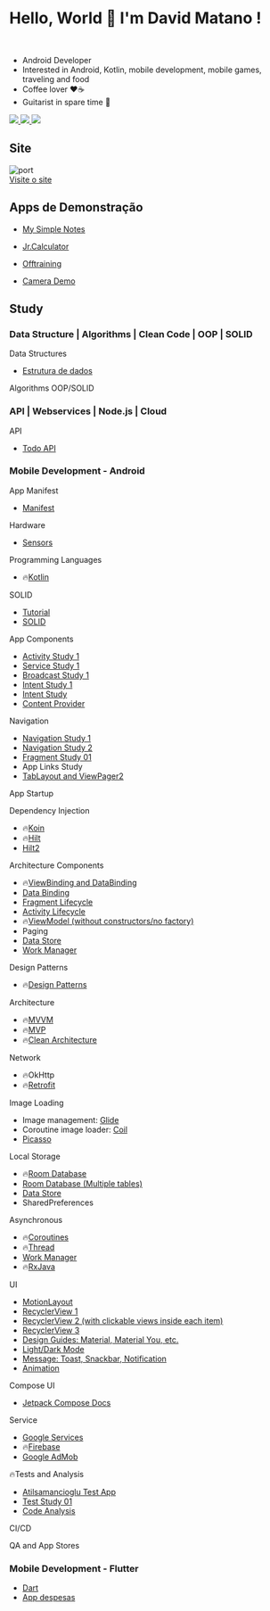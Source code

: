 # Hello, World 👋 I'm David Matano !
<br>
 

- Android Developer<br/>
- Interested in Android, Kotlin, mobile development, mobile games, traveling and food<br/>
- Coffee lover ♥️☕<br/>
- Guitarist in spare time 🎸<br/>
  
<div> 
  <a href="https://www.instagram.com/davidmatano" target="_blank">
    <img src="https://img.shields.io/badge/-Instagram-%23E4405F?style=for-the-badge&logo=instagram&logoColor=white">
  </a>
  <a href = "mailto:davidmatano@gmail.com">
    <img src="https://img.shields.io/badge/-Gmail-%23333?style=for-the-badge&logo=gmail&logoColor=white" target="_blank">
  </a>
  <a href="https://www.linkedin.com/in/davidmatano" target="_blank">
    <img src="https://img.shields.io/badge/-LinkedIn-%230077B5?style=for-the-badge&logo=linkedin&logoColor=white" target="_blank">
  </a> 

</div>

  ##
## Site
 ![port](https://github.com/dmmatano/dmmatano/assets/53324891/703d23bc-1e25-4d56-a9c7-7f16a02d1855)<br/>
 [Visite o site](https://www.dmwaresolutions.com/)
## Apps de Demonstração

- [My Simple Notes](https://github.com/dmmatano/my-simple-notes)
- [Jr.Calculator](https://github.com/dmmatano/jr_calculator)
- [Offtraining](https://play.google.com/store/apps/details?id=com.dmmdev.offtraining)
- [Camera Demo](https://github.com/dmmatano/camera-demo)


  ##

## Study
### Data Structure | Algorithms | Clean Code | OOP | SOLID 
Data Structures
- [Estrutura de dados](https://github.com/dmmatano/datastructure)
   
Algorithms
OOP/SOLID
### API | Webservices | Node.js | Cloud
API
- [Todo API](https://github.com/dmmatano/todo-api)
### Mobile Development - Android
App Manifest
- [Manifest](https://github.com/dmmatano/app-manifest)

Hardware
- [Sensors](https://github.com/dmmatano/sensors-app)

Programming Languages
- :fire:[Kotlin](https://github.com/dmmatano/kotlin-study)


SOLID
- [Tutorial](https://www.youtube.com/watch?v=RS_mrRpL9y0)
- [SOLID](https://github.com/dmmatano/solid)

App Components
- [Activity Study 1](https://github.com/dmmatano/activity-study-01)
- [Service Study 1](https://github.com/dmmatano/service-study-01)
- [Broadcast Study 1](https://github.com/dmmatano/broadcast-receiver-study-01)
- [Intent Study 1](https://github.com/dmmatano/intent-study-01)
- [Intent Study](https://github.com/dmmatano/intent-study)
- [Content Provider](https://github.com/dmmatano/content-provider)

Navigation
- [Navigation Study 1](https://github.com/dmmatano/navigation-study-01)
- [Navigation Study 2](https://github.com/dmmatano/navigation-study-02)
- [Fragment Study 01](https://github.com/dmmatano/fragments-study-01)
- App Links Study
- [TabLayout and ViewPager2](https://github.com/dmmatano/tablayout-study-01)

App Startup

Dependency Injection
- :fire:[Koin](https://github.com/dmmatano/koin)
- :fire:[Hilt](https://github.com/dmmatano/hilt)
- [Hilt2](https://github.com/dmmatano/hilt2)

Architecture Components
- :fire:[ViewBinding and DataBinding](https://github.com/dmmatano/binding-study)
- [Data Binding](https://github.com/dmmatano/data-binding)
- [Fragment Lifecycle](https://github.com/dmmatano/fragments-study-01)
- [Activity Lifecycle](https://github.com/dmmatano/activity-study-01)
- :fire:[ViewModel (without constructors/no factory)](https://github.com/dmmatano/binding-study)
- Paging
- [Data Store](https://github.com/dmmatano/data-store-study-01)
- [Work Manager](https://github.com/dmmatano/workmanager-study-01)

Design Patterns
- :fire:[Design Patterns](https://github.com/dmmatano/design-patterns)

Architecture
- :fire:[MVVM](https://github.com/dmmatano/mvvm)
- :fire:[MVP](https://github.com/dmmatano/mvpapp)
- :fire:[Clean Architecture](https://github.com/dmmatano/clean-architecture/blob/main/README.md) <br>

Network
- :fire:OkHttp
- :fire:[Retrofit](https://github.com/dmmatano/retrofit-app)

Image Loading
- Image management: [Glide](https://github.com/bumptech/glide)
- Coroutine image loader: [Coil](https://coil-kt.github.io/coil/)
- [Picasso](https://square.github.io/picasso/)

Local Storage
- :fire:[Room Database](https://github.com/dmmatano/room)
- [Room Database (Multiple tables)](https://github.com/dmmatano/room-db-multiple-entities)
- [Data Store](https://github.com/dmmatano/data-store-study-01)
- SharedPreferences

Asynchronous
- :fire:[Coroutines](https://github.com/dmmatano/coroutines-study-01/blob/main/README.md)
- :fire:[Thread](https://github.com/dmmatano/threads/blob/main/README.md)
- [Work Manager](https://github.com/dmmatano/workmanager-study-01)
- :fire:[RxJava](https://github.com/dmmatano/rxjava)

UI
- [MotionLayout](https://github.com/dmmatano/motion-layout-study/blob/main/README.md)
- [RecyclerView 1](https://github.com/dmmatano/recyclerview-study-01)
- [RecyclerView 2 (with clickable views inside each item)](https://github.com/dmmatano/recyclerview-study-02)
- [RecyclerView 3](https://github.com/dmmatano/recyclerview-study-03)
- [Design Guides: Material, Material You, etc.](https://github.com/dmmatano/design-guidelines)
- [Light/Dark Mode](https://github.com/dmmatano/dark-mode/blob/main/README.md)
- [Message: Toast, Snackbar, Notification](https://github.com/dmmatano/android-messages)
- [Animation](https://github.com/dmmatano/animation/blob/main/README.md)

Compose UI
- [Jetpack Compose Docs](https://github.com/dmmatano/compose)

Service
- [Google Services](https://github.com/dmmatano/google-play-services/blob/main/README.md)
- :fire:[Firebase](https://github.com/dmmatano/firebase)
- [Google AdMob](https://github.com/dmmatano/google-admob)

:fire:Tests and Analysis
- [Atilsamancioglu Test App](https://github.com/atilsamancioglu/IA27-ArtBookHiltTesting)
- [Test Study 01](https://github.com/dmmatano/test-study-01)
- [Code Analysis](https://github.com/dmmatano/code-analysis/blob/main/README.md)

CI/CD

QA and App Stores

### Mobile Development - Flutter 

- [Dart](https://github.com/dmmatano/dart)
- [App despesas](https://github.com/dmmatano/app_despesas_flutter)

  
